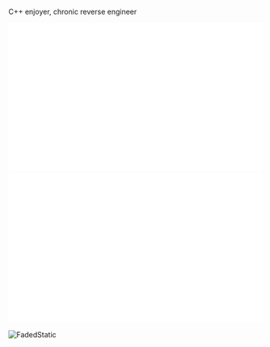 C++ enjoyer, chronic reverse engineer

![](https://github.com/FadedStatic/FadedStatic/blob/master/generated/languages.svg#gh-dark-mode-only)
![](https://github.com/FadedStatic/FadedStatic/blob/master/generated/overview.svg#gh-dark-mode-only)
<p align="left"> <img src="https://komarev.com/ghpvc/?username=FadedStatic&label=Profile%20views&color=0e75b6&style=flat" alt="FadedStatic" /> </p>
